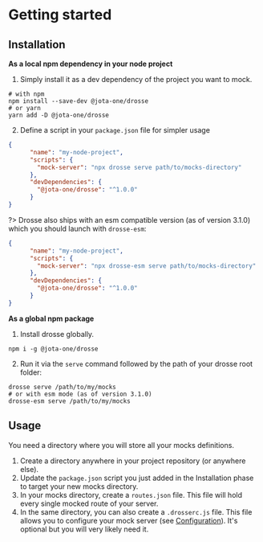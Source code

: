 # Getting started

## Installation

**As a local npm dependency in your node project**

1. Simply install it as a dev dependency of the project you want to mock.
```shell
# with npm
npm install --save-dev @jota-one/drosse
# or yarn
yarn add -D @jota-one/drosse
```
2. Define a script in your `package.json` file for simpler usage
```json
{
      "name": "my-node-project",
      "scripts": {
        "mock-server": "npx drosse serve path/to/mocks-directory"
      },
      "devDependencies": {
        "@jota-one/drosse": "^1.0.0"
      }
}
```

?> Drosse also ships with an esm compatible version (as of version 3.1.0) which
you should launch with `drosse-esm`:
```json
{
      "name": "my-node-project",
      "scripts": {
        "mock-server": "npx drosse-esm serve path/to/mocks-directory"
      },
      "devDependencies": {
        "@jota-one/drosse": "^1.0.0"
      }
}
```

**As a global npm package**
1. Install drosse globally.
```shell
npm i -g @jota-one/drosse
```

2. Run it via the `serve` command followed by the path of your drosse root folder:
```shell
drosse serve /path/to/my/mocks
# or with esm mode (as of version 3.1.0)
drosse-esm serve /path/to/my/mocks
```

## Usage
You need a directory where you will store all your mocks definitions.
1. Create a directory anywhere in your project repository (or anywhere else).
2. Update the `package.json` script you just added in the Installation phase to target your new mocks directory.
3. In your mocks directory, create a `routes.json` file. This file will hold every single mocked route of your server.
4. In the same directory, you can also create a `.drosserc.js` file. This file allows you to configure your mock server (see [Configuration](configuration.md)). It's optional but you will very likely need it.
